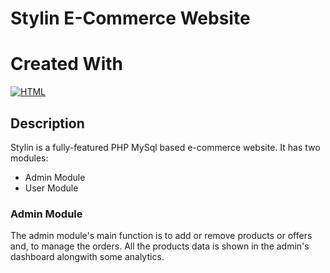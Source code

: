 # Stylin E-Commerce Website

# Created With
[![HTML](https://developer.mozilla.org/en-US/docs/Web/HTML)](https://developer.mozilla.org/en-US/docs/Web/HTML)
<!-- [![CSS]()](https://developer.mozilla.org/en-US/docs/Web/CSS)
[![JavaScript]()](https://www.javascript.com/)
[![PHP]()](https://www.php.net/)
[![MySQL]()](https://www.mysql.com/)
[![BootStrap](https://getbootstrap.com/)](https://getbootstrap.com/) -->

## Description

Stylin is a fully-featured PHP MySql based e-commerce website. 
It has two modules:
- Admin Module
- User Module

### Admin Module

The admin module's main function is to add or remove products or offers and, to manage the orders. All the products data is shown in the admin's dashboard alongwith some analytics. 